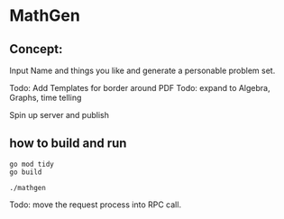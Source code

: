 # MathGen

## Concept:
Input Name and things you like and generate a personable problem set.

Todo: Add Templates for border around PDF
Todo: expand to Algebra, Graphs, time telling

Spin up server and publish 

## how to build and run
```
go mod tidy
go build

./mathgen
```
Todo: move the request process into RPC call.



